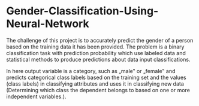 # Gender-Classification-Using-Neural-Network
The challenge of this project is to accurately predict the gender of a person based on the training data it has been provided. The problem is a binary classification task with prediction probability which use labeled data and statistical methods to produce predictions about data input classifications.

In here output variable is a category, such as „male‟ or „female‟ and predicts categorical class 
labels based on the training set and the values (class labels) in classifying attributes and uses it in 
classifying new data (Determining which class the dependent belongs to based on one or more 
independent variables.).

